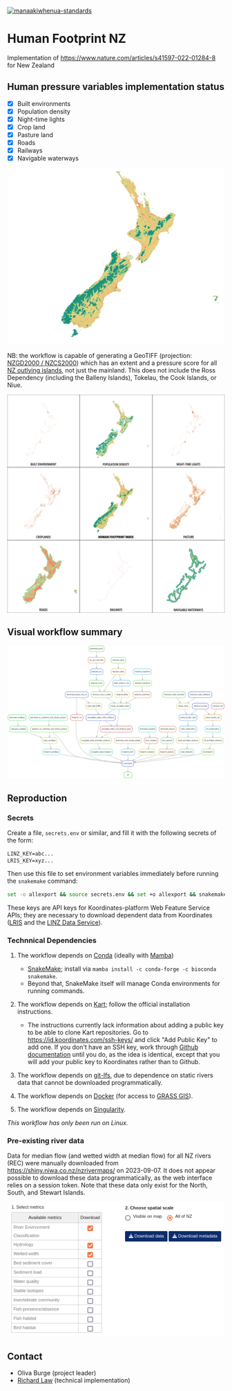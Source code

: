 [![manaakiwhenua-standards](https://github.com/manaakiwhenua/human-footprint-nz/workflows/manaakiwhenua-standards/badge.svg)](https://github.com/manaakiwhenua/manaakiwhenua-standards)

# Human Footprint NZ

Implementation of https://www.nature.com/articles/s41597-022-01284-8 for New Zealand

## Human pressure variables implementation status

- [x] Built environments
- [x] Population density
- [x] Night-time lights
- [x] Crop land
- [x] Pasture land
- [x] Roads
- [x] Railways
- [x] Navigable waterways

![Human Footprint Index for 2018](<images/HFI-2018.png>)

NB: the workflow is capable of generating a GeoTIFF (projection: [NZGD2000 / NZCS2000](https://epsg.io/3851)) which has an extent and a pressure score for all [NZ outlying islands](https://en.wikipedia.org/wiki/New_Zealand_outlying_islands), not just the mainland. This does not include the Ross Dependency (including the Balleny Islands), Tokelau, the Cook Islands, or Niue.

![Components of the Human Footprint Index for 2018](<images/9-square.png>)


## Visual workflow summary

![Generated with: `set -o allexport && source secrets.env && set +o allexport && snakemake --snakefile ./src/Snakefile --profile profiles/default -f all --rulegraph | dot -Tpng > images/rulegraph.png`](<images/rulegraph.png>)

## Reproduction

### Secrets

Create a file, `secrets.env` or similar, and fill it with the following secrets of the form:

```env
LINZ_KEY=abc...
LRIS_KEY=xyz...
```

Then use this file to set environment variables immediately before running the `snakemake` command:

```bash
set -o allexport && source secrets.env && set +o allexport && snakemake --snakefile ./src/Snakefile --profile ./profiles/default all
```

These keys are API keys for Koordinates-platform Web Feature Service APIs; they are necessary to download dependent data from Koordinates ([LRIS](lris.scinfo.org.nz/) and the [LINZ Data Service](data.linz.govt.nz/)).

### Technnical Dependencies

1. The workflow depends on [Conda](https://docs.conda.io/en/latest/) (ideally with [Mamba](https://mamba.readthedocs.io/en/latest/))

    - [SnakeMake](https://snakemake.readthedocs.io/en/stable/); install via `mamba install -c conda-forge -c bioconda snakemake`.
    - Beyond that, SnakeMake itself will manage Conda environments for running commands.

1. The workflow depends on [Kart](https://github.com/koordinates/kart); follow the official installation instructions.

    - The instructions currently lack information about adding a public key to be able to clone Kart repositories. Go to https://id.koordinates.com/ssh-keys/ and click "Add Public Key" to add one. If you don't have an SSH key, work through [Github documentation](https://docs.github.com/en/authentication/connecting-to-github-with-ssh/adding-a-new-ssh-key-to-your-github-account) until you do, as the idea is identical, except that you will add your public key to Koordinates rather than to Github.

1. The workflow depends on [git-lfs](https://git-lfs.com/), due to dependence on static rivers data that cannot be downloaded programmatically.

1. The workflow depends on [Docker](https://www.docker.com/) (for access to [GRASS GIS](https://grass.osgeo.org/)).

1. The workflow depends on [Singularity](https://docs.sylabs.io/guides/3.0/user-guide/installation.html).

_This workflow has only been run on Linux._

### Pre-existing river data

Data for median flow (and wetted width at median flow) for all NZ rivers (REC) were manually downloaded from https://shiny.niwa.co.nz/nzrivermaps/ on 2023-09-07. It does not appear possible to download these data programmatically, as the web interface relies on a session token. Note that these data only exist for the North, South, and Stewart Islands.

![Image of download parameters](<static/Screenshot from 2023-09-07 14-47-23.png>)

## Contact

- Oliva Burge (project leader)
- [Richard Law](https://github.com/alpha-beta-soup) (technical implementation)